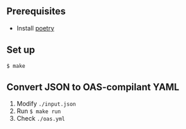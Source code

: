 ## Prerequisites

- Install [poetry](https://python-poetry.org/docs/#installation)

## Set up


```
$ make
```

## Convert JSON to OAS-compilant YAML

1. Modify `./input.json`
1. Run `$ make run`
1. Check `./oas.yml`
